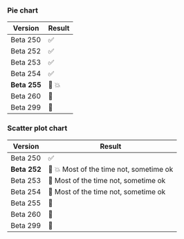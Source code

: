 ### Pie chart

Version | Result
--- | ---
Beta 250 | ✅ 
Beta 252 | ✅ 
Beta 253 | ✅
Beta 254 | ✅
**Beta 255** | 🚫 💥 
Beta 260 | 🚫 
Beta 299 | 🚫 

### Scatter plot chart

Version | Result
--- | ---
Beta 250 | ✅ 
**Beta 252** | 🚫 💥  Most of the time not, sometime ok
Beta 253 | 🚫  Most of the time not, sometime ok
Beta 254 | 🚫  Most of the time not, sometime ok
Beta 255 | 🚫 
Beta 260 | 🚫 
Beta 299 | 🚫 